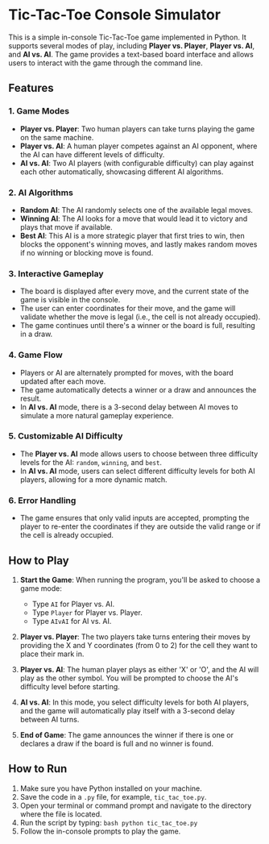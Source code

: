 
# Tic-Tac-Toe Console Simulator

This is a simple in-console Tic-Tac-Toe game implemented in Python. It supports several modes of play, including **Player vs. Player**, **Player vs. AI**, and **AI vs. AI**. The game provides a text-based board interface and allows users to interact with the game through the command line.

## Features

### 1. **Game Modes**
   - **Player vs. Player**: Two human players can take turns playing the game on the same machine.
   - **Player vs. AI**: A human player competes against an AI opponent, where the AI can have different levels of difficulty.
   - **AI vs. AI**: Two AI players (with configurable difficulty) can play against each other automatically, showcasing different AI algorithms.

### 2. **AI Algorithms**
   - **Random AI**: The AI randomly selects one of the available legal moves.
   - **Winning AI**: The AI looks for a move that would lead it to victory and plays that move if available.
   - **Best AI**: This AI is a more strategic player that first tries to win, then blocks the opponent's winning moves, and lastly makes random moves if no winning or blocking move is found.

### 3. **Interactive Gameplay**
   - The board is displayed after every move, and the current state of the game is visible in the console.
   - The user can enter coordinates for their move, and the game will validate whether the move is legal (i.e., the cell is not already occupied).
   - The game continues until there's a winner or the board is full, resulting in a draw.

### 4. **Game Flow**
   - Players or AI are alternately prompted for moves, with the board updated after each move.
   - The game automatically detects a winner or a draw and announces the result.
   - In **AI vs. AI** mode, there is a 3-second delay between AI moves to simulate a more natural gameplay experience.

### 5. **Customizable AI Difficulty**
   - The **Player vs. AI** mode allows users to choose between three difficulty levels for the AI: `random`, `winning`, and `best`.
   - In **AI vs. AI** mode, users can select different difficulty levels for both AI players, allowing for a more dynamic match.

### 6. **Error Handling**
   - The game ensures that only valid inputs are accepted, prompting the player to re-enter the coordinates if they are outside the valid range or if the cell is already occupied.

## How to Play

1. **Start the Game**: When running the program, you'll be asked to choose a game mode:
   - Type `AI` for Player vs. AI.
   - Type `Player` for Player vs. Player.
   - Type `AIvAI` for AI vs. AI.

2. **Player vs. Player**: The two players take turns entering their moves by providing the X and Y coordinates (from 0 to 2) for the cell they want to place their mark in.

3. **Player vs. AI**: The human player plays as either 'X' or 'O', and the AI will play as the other symbol. You will be prompted to choose the AI's difficulty level before starting.

4. **AI vs. AI**: In this mode, you select difficulty levels for both AI players, and the game will automatically play itself with a 3-second delay between AI turns.

5. **End of Game**: The game announces the winner if there is one or declares a draw if the board is full and no winner is found.

## How to Run

1. Make sure you have Python installed on your machine.
2. Save the code in a `.py` file, for example, `tic_tac_toe.py`.
3. Open your terminal or command prompt and navigate to the directory where the file is located.
4. Run the script by typing:
``bash
python tic_tac_toe.py
``
 5. Follow the in-console prompts to play the game.
